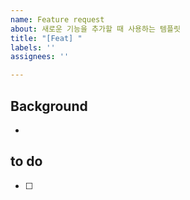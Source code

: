 ```yaml
---
name: Feature request
about: 새로운 기능을 추가할 때 사용하는 템플릿
title: "[Feat] "
labels: ''
assignees: ''

---
```

## Background
-

## to do
- [ ]
